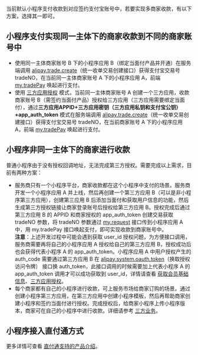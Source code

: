 当前默认小程序支付收款到对应签约支付宝账号中，若要实现多商家收款，有以下方案，选择其一即可。 

## 小程序支付实现同一主体下的商家收款到不同的商家账号中

- 使用同一主体商家账号 B 下的小程序应用 B（绑定当面付产品并开通）在服务端调用 [alipay.trade.create](https://opendocs.alipay.com/open/02ekfp)（统一收单交易创建接口）获得支付宝交易号 tradeNO，在当前同一主体商家账号 A 下的小程序应用 A，前端 [my.tradePay](https://opendocs.alipay.com/mini/api/openapi-pay) 唤起进行支付。
- 使用 [三方应用授权](https://opendocs.alipay.com/support/01rb00) 模式，当前同一主体商家账号 A 创建一个三方应用，收款商家账号 B（需签约当面付产品）授权给三方应用（三方应用需要绑定当面付），通过**三方应用APPID+三方应用密钥（三方应用私钥和支付宝公钥）+app_auth_token** 模式在服务端调用 [alipay.trade.create](https://opendocs.alipay.com/open/02ekfp)（统一收单交易创建接口）获得支付宝交易号 tradeNO，在当前商家账号 A 下的小程序应用 A，前端 [my.tradePay](https://opendocs.alipay.com/mini/api/openapi-pay) 唤起进行支付。 

## 小程序非同一主体下的商家进行收款
普通小程序由于没有授权回调地址，无法完成第三方授权。需要完成以上需求，目前有两种方案：

- 服务商只有一个小程序平台，商家收款都在这个小程序中支付的场景。服务商开发一个小程序应用 A 并上线，然后再创建一个第三方应用 B（可以是非小程序第三方应用），创建第三应用 B 后添加当面付和获取用户信息的功能，然后生成第三方授权链接让商家登录账号后授权给第三方应用 B。授权完成后通过第三方应用 B 的 APPID 和商家授权的 app_auth_token 创建交易获取 tradeNO 参数，将 tradeNO 参数通过 [my.request](https://opendocs.alipay.com/mini/api/owycmh) 接口传到小程序应用 A 中，用 my.tradePay 接口唤起支付，即可实现收款到商家账号中。<br />**注意**：上述开发过程中可能会遇到获取 user_id 授权问题，为方便接口调用，服务商需要再将自己的小程序应用 A 授权给自己的第三方应用 B，授权成功后也会获得代表小程序 A 的 app_auth_token。小程序应用 A 中用户授权产生的 auth_code 需要通过第三方应用 B 在 [alipay.system.oauth.token](https://opendocs.alipay.com/isv/04h3uf)（换取授权访问令牌） 接口换 auth_token，此接口调用的时候需要加上代表小程序 A 的 app_auth_token 调用才可以成功获取到 user_id，详情请查看 [获取会员基础信息](https://opendocs.alipay.com/mini/api/ch8chh)、[三方应用授权](https://opendocs.alipay.com/support/01rb00)。 
- 每个商家都有自己的小程序进行收款，可上服务市场给商家订购的场景。通过创建小程序第三方应用，在第三方应用中创建小程序模板，然后再帮助商家创建小程序和签约当面付进行授权。完成授权后，给商家小程序上传小程序版本，商家可在自己的小程序中进行收款。详细请参考 [三方业务](https://opendocs.alipay.com/isv)。 

## 小程序接入直付通方式
更多详情可查看 [直付通支持的产品介绍](https://opendocs.alipay.com/support/01rfw1)。<br /> <br /> 
